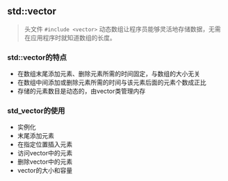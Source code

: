 ## std::vector

> 头文件 `#include <vector>`
> 动态数组让程序员能够灵活地存储数据，无需在应用程序时就知道数组的长度。

### std::vector的特点
* 在数组末尾添加元素、删除元素所需的时间固定，与数组的大小无关
* 在数组中间添加或删除元素所需的时间与该元素后面的元素个数成正比
* 存储的元素数目是动态的，由vector类管理内存

### std_vector的使用
* 实例化
* 末尾添加元素
* 在指定位置插入元素
* 访问vector中的元素
* 删除vector中的元素
* vector的大小和容量
